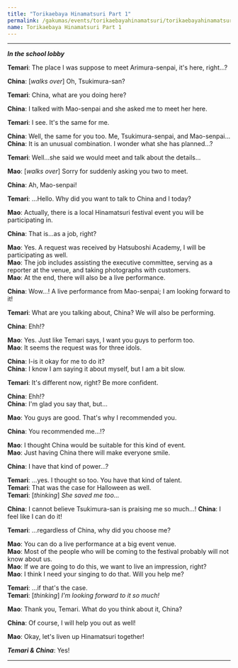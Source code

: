 ```yaml
---
title: "Torikaebaya Hinamatsuri Part 1"
permalink: /gakumas/events/torikaebayahinamatsuri/torikaebayahinamatsuri_pt1
name: Torikaebaya Hinamatsuri Part 1
---
```

________________________
<!--
#### Torikaebaya Hinamatsuri Part 1
----
--->

*__In the school lobby__*

__Temari__: The place I was suppose to meet Arimura-senpai, it's here, right...?

__China__: [*walks over*] Oh, Tsukimura-san?

__Temari__: China, what are you doing here?

__China__: I talked with Mao-senpai and she asked me to meet her here.

__Temari__: I see. It's the same for me.

__China__: Well, the same for you too. Me, Tsukimura-senpai, and Mao-senpai...<br />
__China__: It is an unusual combination. I wonder what she has planned...?

__Temari__: Well...she said we would meet and talk about the details...

__Mao__: [*walks over*] Sorry for suddenly asking you two to meet.

__China__: Ah, Mao-senpai!

__Temari__: ...Hello. Why did you want to talk to China and I today?

__Mao__: Actually, there is a local Hinamatsuri festival event you will be participating in.

__China__: That is...as a job, right?

__Mao__: Yes. A request was received by Hatsuboshi Academy, I will be participating as well.<br />
__Mao__: The job includes assisting the executive committee, serving as a reporter at the venue, and taking photographs with customers.<br />
__Mao__: At the end, there will also be a live performance.

__China__: Wow...! A live performance from Mao-senpai; I am looking forward to it!

__Temari__: What are you talking about, China? We will also be performing.

__China__: Ehh!?

__Mao__: Yes. Just like Temari says, I want you guys to perform too.<br />
__Mao__: It seems the request was for three idols.

__China__: I-is it okay for me to do it?<br />
__China__: I know I am saying it about myself, but I am a bit slow.

__Temari__: It's different now, right? Be more confident.

__China__: Ehh!?<br />
__China__: I'm glad you say that, but...

__Mao__: You guys are good. That's why I recommended you.

__China__: You recommended me...!?

__Mao__: I thought China would be suitable for this kind of event.<br />
__Mao__: Just having China there will make everyone smile.

__China__: I have that kind of power...?

__Temari__: ...yes. I thought so too. You have that kind of talent.<br />
__Temari__: That was the case for Halloween as well.<br />
__Temari__: [*thinking*] *She saved me too...*

__China__: I cannot believe Tsukimura-san is praising me so much...!
__China__: I feel like I can do it!

__Temari__: ...regardless of China, why did you choose me?

__Mao__: You can do a live performance at a big event venue.<br />
__Mao__: Most of the people who will be coming to the festival probably will not know about us.<br />
__Mao__: If we are going to do this, we want to live an impression, right?<br />
__Mao__: I think I need your singing to do that. Will you help me?

__Temari__: ...if that's the case.<br />
__Temari__: [*thinking*] *I'm looking forward to it so much!*

__Mao__: Thank you, Temari. What do you think about it, China?

__China__: Of course, I will help you out as well!

__Mao__: Okay, let's liven up Hinamatsuri together!

*__Temari & China__*: Yes!

---
